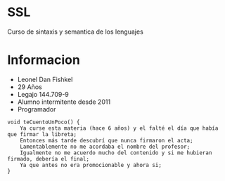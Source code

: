 # SSL
Curso de sintaxis y semantica de los lenguajes

# Informacion
- Leonel Dan Fishkel
- 29 Años
- Legajo 144.709-9
- Alumno intermitente desde 2011
- Programador

```
void teCuentoUnPoco() {
    Ya curse esta materia (hace 6 años) y el falté el día que había que firmar la libreta;
    Entonces más tarde descubrí que nunca firmaron el acta;
    Lamentablemente no me acordaba el nombre del profesor;
    Igualmente no me acuerdo mucho del contenido y si me hubieran firmado, debería el final;
    Ya que antes no era promocionable y ahora si;
}
```